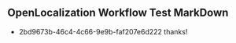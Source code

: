 ## OpenLocalization Workflow Test MarkDown
* 2bd9673b-46c4-4c66-9e9b-faf207e6d222 thanks!

<!--HONumber=Jul16_HO4-->


